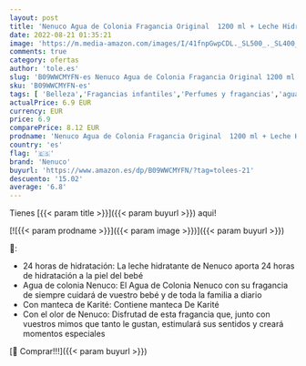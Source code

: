 ```yaml
---
layout: post
title: 'Nenuco Agua de Colonia Fragancia Original  1200 ml + Leche Hidratante para Bebé Fragancia Original 400 ml'
date: 2022-08-21 01:35:21
image: 'https://m.media-amazon.com/images/I/41fnpGwpCDL._SL500_._SL400_.jpg'
comments: true
category: ofertas
author: 'tole.es'
slug: 'B09WWCMYFN-es Nenuco Agua de Colonia Fragancia Original 1200 ml + Leche...'
sku: 'B09WWCMYFN-es'
tags: [ 'Belleza','Fragancias infantiles','Perfumes y fragancias','agua','colonia','de','nenuco','🇪🇸', ]
actualPrice: 6.9 EUR
currency: EUR
price: 6.9
comparePrice: 8.12 EUR
prodname: 'Nenuco Agua de Colonia Fragancia Original  1200 ml + Leche Hidratante para Bebé Fragancia Original 400 ml'
country: 'es'
flag: '🇪🇸'
brand: 'Nenuco'
buyurl: 'https://www.amazon.es/dp/B09WWCMYFN/?tag=tolees-21'
descuento: '15.02'
average: '6.8'
---
```


Tienes [{{< param title >}}]({{< param buyurl >}}) aqui!

[![{{< param prodname >}}]({{< param image >}})]({{< param buyurl >}})

🔎:

- 24 horas de hidratación: La leche hidratante de Nenuco aporta 24 horas de hidratación a la piel del bebé
- Agua de colonia Nenuco: El Agua de Colonia Nenuco con su fragancia de siempre cuidará de vuestro bebé y de toda la familia a diario
- Con manteca de Karité: Contiene manteca De Karité
- Con el olor de Nenuco: Disfrutad de esta fragancia que, junto con vuestros mimos que tanto le gustan, estimulará sus sentidos y creará momentos especiales

[🛒 Comprar!!!]({{< param buyurl >}})
